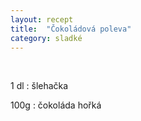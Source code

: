 ```yaml
---
layout: recept
title:  "Čokoládová poleva"
category: sladké
---
```


<br>

<div class="ingredience" markdown="1">

1 dl
:  šlehačka

100g
: čokoláda hořká

</div>
